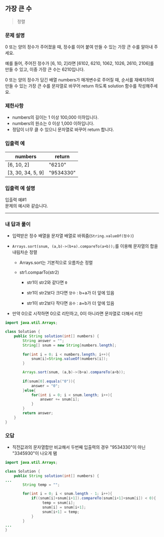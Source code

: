 ## 가장 큰 수

> 정렬

### 문제 설명

0 또는 양의 정수가 주어졌을 때, 정수를 이어 붙여 만들 수 있는 가장 큰 수를 알아내 주세요.

예를 들어, 주어진 정수가 [6, 10, 2]라면 [6102, 6210, 1062, 1026, 2610, 2106]를 만들 수 있고, 이중 가장 큰 수는 6210입니다.

0 또는 양의 정수가 담긴 배열 numbers가 매개변수로 주어질 때, 순서를 재배치하여 만들 수 있는 가장 큰 수를 문자열로 바꾸어 return 하도록 solution 함수를 작성해주세요.

### 제한사항

- numbers의 길이는 1 이상 100,000 이하입니다.
- numbers의 원소는 0 이상 1,000 이하입니다.
- 정답이 너무 클 수 있으니 문자열로 바꾸어 return 합니다.

### 입출력 예

| numbers           | return    |
| ----------------- | --------- |
| [6, 10, 2]        | "6210"    |
| [3, 30, 34, 5, 9] | "9534330" |

### 입출력 예 설명

입출력 예#1<br>
문제의 예시와 같습니다.

---

### 내 답과 풀이

- 입력받은 정수 배열을 문자열 배열로 바꿔줌(`String.valueOf(정수)`)
  
- `Arrays.sort(snum, (a,b)->(b+a).compareTo(a+b));`를 이용해 문자열의 합을 내림차순 정렬
  - Arrays.sort는 기본적으로 오름차순 정렬
  
  - str1.comparTo(str2) 
    - str1이 str2와 같다면 `0`
  
    - str1이 str2보다 크다면 `양수` : b+a가 더 앞에 있음 
  
    - str1이 str2보다 작다면 `음수` : a+b가 더 앞에 있음 
  
- 만약 0으로 시작하면 0으로 리턴하고, 0이 아니라면 문자열로 더해서 리턴



```java
import java.util.Arrays;

class Solution {
    public String solution(int[] numbers) {
        String answer = "";
        String[] snum = new String[numbers.length];
        
        for(int i = 0; i < numbers.length; i++){
            snum[i]=String.valueOf(numbers[i]);
        }

        Arrays.sort(snum, (a,b)->(b+a).compareTo(a+b));
        
        if(snum[0].equals("0")){
            answer = "0";
        }else{
            for(int i = 0; i < snum.length; i++){
                answer += snum[i];
            }
        }
        return answer;
    }
}
```

### 오답

- 직전값과의 문자열합만 비교해서 두번째 입출력의 경우 "9534330"이 아닌 "3345930"이 나오게 됌

```java
import java.util.Arrays;

class Solution {
    public String solution(int[] numbers) {
...
        String temp = "";

        for(int i = 0; i < snum.length - 1; i++){
            if((snum[i]+snum[i+1]).compareTo(snum[i+1]+snum[i]) < 0){
                 temp = snum[i];
                 snum[i] = snum[i+1];
                 snum[i+1] = temp;
            }
        }
...
}
```

